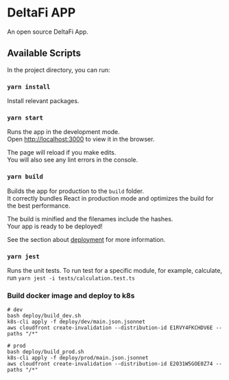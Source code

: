 # DeltaFi APP

An open source DeltaFi App.

## Available Scripts

In the project directory, you can run:

### `yarn install`

Install relevant packages.

### `yarn start`

Runs the app in the development mode.\
Open [http://localhost:3000](http://localhost:3000) to view it in the browser.

The page will reload if you make edits.\
You will also see any lint errors in the console.

### `yarn build`

Builds the app for production to the `build` folder.\
It correctly bundles React in production mode and optimizes the build for the best performance.

The build is minified and the filenames include the hashes.\
Your app is ready to be deployed!

See the section about [deployment](https://facebook.github.io/create-react-app/docs/deployment) for more information.

### `yarn jest`

Runs the unit tests.
To run test for a specific module, for example, calculate, run `yarn jest -i tests/calculation.test.ts`

### Build docker image and deploy to k8s
```
# dev
bash deploy/build_dev.sh
k8s-cli apply -f deploy/dev/main.json.jsonnet
aws cloudfront create-invalidation --distribution-id E1RVY4FKCHDV6E --paths "/*"

# prod
bash deploy/build_prod.sh
k8s-cli apply -f deploy/prod/main.json.jsonnet
aws cloudfront create-invalidation --distribution-id E2031W5GOE0Z74 --paths "/*"
```
